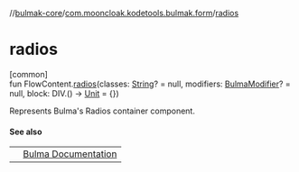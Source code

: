 //[bulmak-core](../../index.md)/[com.mooncloak.kodetools.bulmak.form](index.md)/[radios](radios.md)

# radios

[common]\
fun FlowContent.[radios](radios.md)(classes: [String](https://kotlinlang.org/api/core/kotlin-stdlib/kotlin/-string/index.html)? = null, modifiers: [BulmaModifier](../com.mooncloak.kodetools.bulmak.modifier/-bulma-modifier/index.md)? = null, block: DIV.() -&gt; [Unit](https://kotlinlang.org/api/core/kotlin-stdlib/kotlin/-unit/index.html) = {})

Represents Bulma's Radios container component.

#### See also

| | |
|---|---|
|  | [Bulma Documentation](https://bulma.io/documentation/form/radio/) |
